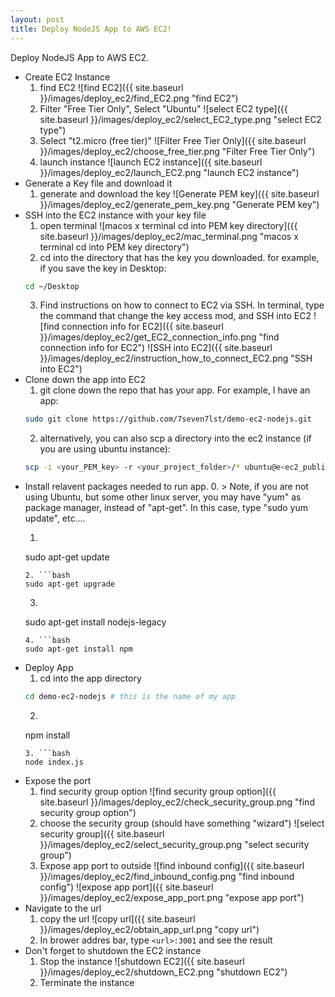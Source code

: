 ```yaml
---
layout: post
title: Deploy NodeJS App to AWS EC2!
---
```


Deploy NodeJS App to AWS EC2.

* Create EC2 Instance
  1. find  EC2 ![find  EC2]({{ site.baseurl }}/images/deploy_ec2/find_EC2.png "find EC2")
  2. Filter "Free Tier Only", Select "Ubuntu" ![select EC2 type]({{ site.baseurl }}/images/deploy_ec2/select_EC2_type.png "select EC2 type")
  4. Select "t2.micro (free tier)" ![Filter Free Tier Only]({{ site.baseurl }}/images/deploy_ec2/choose_free_tier.png "Filter Free Tier Only")
  5. launch instance ![launch EC2 instance]({{ site.baseurl }}/images/deploy_ec2/launch_EC2.png "launch EC2 instance")
* Generate a Key file and download it
  1. generate and download the key ![Generate PEM key]({{ site.baseurl }}/images/deploy_ec2/generate_pem_key.png "Generate PEM key")
* SSH into the EC2 instance with your key file
  1. open terminal ![macos x terminal cd into PEM key directory]({{ site.baseurl }}/images/deploy_ec2/mac_terminal.png "macos x terminal cd into PEM key directory")
  2. cd into the directory that has the key you downloaded. for example, if you save the key in Desktop:
  ```bash
  cd ~/Desktop
  ```
  3. Find instructions on how to connect to EC2 via SSH. In terminal, type the command that change the key access mod, and SSH into EC2 ![find connection info for EC2]({{ site.baseurl }}/images/deploy_ec2/get_EC2_connection_info.png "find connection info for EC2") ![SSH into EC2]({{ site.baseurl }}/images/deploy_ec2/instruction_how_to_connect_EC2.png "SSH into EC2")
* Clone down the app into EC2
  1. git clone down the repo that has your app. For example, I have an app:
  ```bash
  sudo git clone https://github.com/7seven7lst/demo-ec2-nodejs.git
  ```
  2. alternatively, you can also scp a directory into the ec2 instance (if you are using ubuntu instance):
  ```bash
  scp -i <your_PEM_key> -r <your_project_folder>/* ubuntu@e<ec2_public_dns>:/home/ubuntu
  ```
* Install relavent packages needed to run app.
  0. > Note, if you are not using Ubuntu, but some other linux server, you may have "yum" as package manager, instead of "apt-get". In this case, type "sudo yum update", etc....
  1. ```bash
  sudo apt-get update
  ```
  2. ```bash
  sudo apt-get upgrade
  ```
  3. ```bash
  sudo apt-get install nodejs-legacy
  ```
  4. ```bash
  sudo apt-get install npm
  ```
* Deploy App
  1. cd into the app directory
  ```bash
  cd demo-ec2-nodejs # this is the name of my app
  ```
  2. ```bash
  npm install
  ```
  3. ```bash
  node index.js
  ```
* Expose the port
  1. find security group option ![find security group option]({{ site.baseurl }}/images/deploy_ec2/check_security_group.png "find security group option")
  2. choose the security group (should have something "wizard") ![select security group]({{ site.baseurl }}/images/deploy_ec2/select_security_group.png "select security group")
  3. Expose app port to outside ![find inbound config]({{ site.baseurl }}/images/deploy_ec2/find_inbound_config.png "find inbound config") ![expose app port]({{ site.baseurl }}/images/deploy_ec2/expose_app_port.png "expose app port")
* Navigate to the url
  1. copy the url ![copy url]({{ site.baseurl }}/images/deploy_ec2/obtain_app_url.png "copy url")
  2. In brower addres bar, type `<url>:3001` and see the result
* Don't forget to shutdown the EC2 instance
  1. Stop the instance ![shutdown EC2]({{ site.baseurl }}/images/deploy_ec2/shutdown_EC2.png "shutdown EC2")
  2. Terminate the instance
